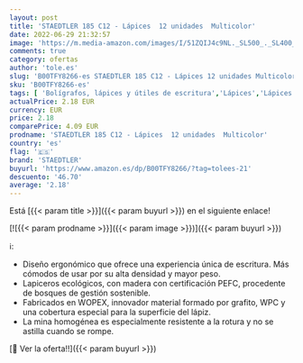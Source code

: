 ```yaml
---
layout: post
title: 'STAEDTLER 185 C12 - Lápices  12 unidades  Multicolor'
date: 2022-06-29 21:32:57
image: 'https://m.media-amazon.com/images/I/51ZQIJ4c9NL._SL500_._SL400_.jpg'
comments: true
category: ofertas
author: 'tole.es'
slug: 'B00TFY8266-es STAEDTLER 185 C12 - Lápices 12 unidades Multicolor'
sku: 'B00TFY8266-es'
tags: [ 'Bolígrafos, lápices y útiles de escritura','Lápices','Lápices de colores para adultos','Oficina y papelería','lápices','staedtler','🇪🇸', ]
actualPrice: 2.18 EUR
currency: EUR
price: 2.18
comparePrice: 4.09 EUR
prodname: 'STAEDTLER 185 C12 - Lápices  12 unidades  Multicolor'
country: 'es'
flag: '🇪🇸'
brand: 'STAEDTLER'
buyurl: 'https://www.amazon.es/dp/B00TFY8266/?tag=tolees-21'
descuento: '46.70'
average: '2.18'
---
```


Está [{{< param title >}}]({{< param buyurl >}}) en el siguiente enlace!

[![{{< param prodname >}}]({{< param image >}})]({{< param buyurl >}})

ℹ️:

- Diseño ergonómico que ofrece una experiencia única de escritura. Más cómodos de usar por su alta densidad y mayor peso.
- Lapiceros ecológicos, con madera con certificación PEFC, procedente de bosques de gestión sostenible.
- Fabricados en WOPEX, innovador material formado por grafito, WPC y una cobertura especial para la superficie del lápiz.
- La mina homogénea es especialmente resistente a la rotura y no se astilla cuando se rompe.

[🛒 Ver la oferta!!]({{< param buyurl >}})
